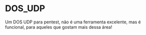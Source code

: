 # DOS_UDP
Um DOS UDP para pentest, não é uma ferramenta excelente, mas é funcional, para aqueles que gostam mais dessa área!
